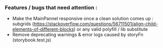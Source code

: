 ### Features / bugs that need attention :

-   Make the MainPannel responsive once a clean solution comes up : subgrids (https://stackoverflow.com/questions/56711501/align-child-elements-of-different-blocks) or any valid polyfill / lib substitute
-   Remove deprecating warnings & error logs caused by storyFn (storybook.test.js)
